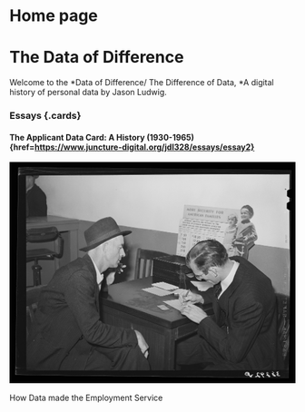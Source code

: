 # Home page
# The Data of Difference
Welcome to the *Data of Difference/ The Difference of Data, *A digital history of personal data by Jason Ludwig.


### Essays {.cards}

#### The Applicant Data Card: A History (1930-1965) {href=https://www.juncture-digital.org/jdl328/essays/essay2}


![](https://github.com/jdl328/media/blob/main/texases.jpeg?raw=true)

How Data made the Employment Service
